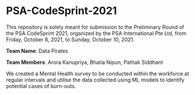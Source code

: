 # PSA-CodeSprint-2021

This repository is solely meant for submission to the Preliminary Round of the PSA CodeSprint 2021, organized by the PSA International Pte Ltd, from Friday, October 8, 2021, to Sunday, October 10, 2021.

<b>Team Name</b>: Data Pirates

<b>Team Members</b>: Arora Kanupriya, Bhatia Nipun, Pathak Siddhant

We created a Mental Health survey to be conducted within the workforce at regular intervals and utilise the data collected using ML models to identify potential cases of burn-outs.
